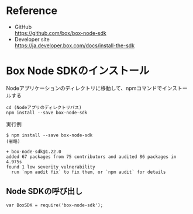 # Reference

- GitHub  
  https://github.com/box/box-node-sdk
- Developer site  
  https://ja.developer.box.com/docs/install-the-sdk


# Box Node SDKのインストール

Nodeアプリケーションのディレクトリに移動して、npmコマンドでインストールする  

```
cd (Nodeアプリのディレクトリパス)
npm install --save box-node-sdk
```

実行例  

```
$ npm install --save box-node-sdk
(省略)

+ box-node-sdk@1.22.0
added 67 packages from 75 contributors and audited 86 packages in 4.975s
found 1 low severity vulnerability
  run `npm audit fix` to fix them, or `npm audit` for details
```


## Node SDKの呼び出し

```
var BoxSDK = require('box-node-sdk');
```
